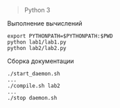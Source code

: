 > Python 3

Выполнение вычислений

```
export PYTHONPATH=$PYTHONPATH:$PWD
python lab1/lab1.py
python lab2/lab2.py
```

Сборка документации

```
./start_daemon.sh
...
./compile.sh lab2
...
./stop daemon.sh
```
